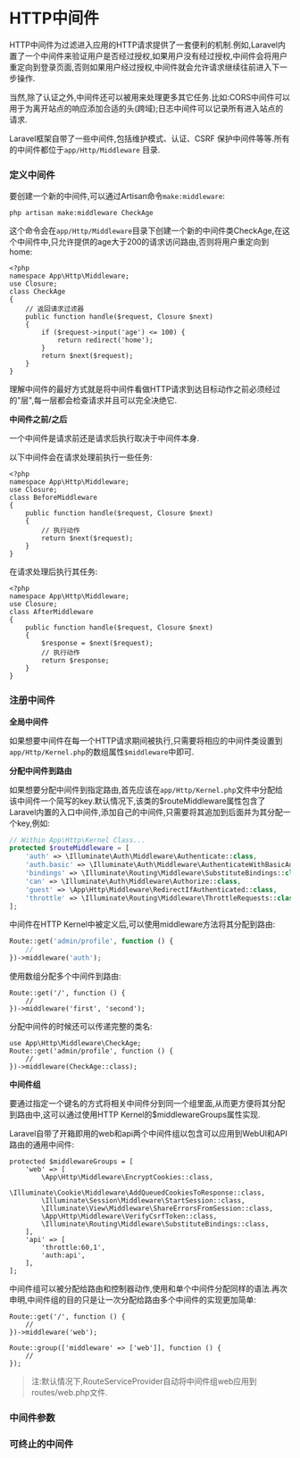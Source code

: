 # HTTP中间件

HTTP中间件为过滤进入应用的HTTP请求提供了一套便利的机制.例如,Laravel内置了一个中间件来验证用户是否经过授权,如果用户没有经过授权,中间件会将用户重定向到登录页面,否则如果用户经过授权,中间件就会允许请求继续往前进入下一步操作.

当然,除了认证之外,中间件还可以被用来处理更多其它任务.比如:CORS中间件可以用于为离开站点的响应添加合适的头\(跨域\);日志中间件可以记录所有进入站点的请求.

Laravel框架自带了一些中间件,包括维护模式、认证、CSRF 保护中间件等等.所有的中间件都位于`app/Http/Middleware` 目录.

### 定义中间件

要创建一个新的中间件,可以通过Artisan命令`make:middleware`:

```
php artisan make:middleware CheckAge
```

这个命令会在`app/Http/Middleware`目录下创建一个新的中间件类CheckAge,在这个中间件中,只允许提供的age大于200的请求访问路由,否则将用户重定向到home:

```
<?php
namespace App\Http\Middleware;
use Closure;
class CheckAge
{
    // 返回请求过滤器
    public function handle($request, Closure $next)
    {
        if ($request->input('age') <= 100) {
            return redirect('home');
        }
        return $next($request);
    }
}
```

理解中间件的最好方式就是将中间件看做HTTP请求到达目标动作之前必须经过的"层",每一层都会检查请求并且可以完全决绝它.

**中间件之前\/之后**

一个中间件是请求前还是请求后执行取决于中间件本身.

以下中间件会在请求处理前执行一些任务:

```
<?php
namespace App\Http\Middleware;
use Closure;
class BeforeMiddleware
{
    public function handle($request, Closure $next)
    {
        // 执行动作
        return $next($request);
    }
}
```

在请求处理后执行其任务:

```
<?php
namespace App\Http\Middleware;
use Closure;
class AfterMiddleware
{
    public function handle($request, Closure $next)
    {
        $response = $next($request);
        // 执行动作
        return $response;
    }
}
```

### 注册中间件

**全局中间件**

如果想要中间件在每一个HTTP请求期间被执行,只需要将相应的中间件类设置到`app/Http/Kernel.php`的数组属性`$middleware`中即可.

**分配中间件到路由**

如果想要分配中间件到指定路由,首先应该在`app/Http/Kernel.php`文件中分配给该中间件一个简写的key.默认情况下,该类的$routeMiddleware属性包含了Laravel内置的入口中间件,添加自己的中间件,只需要将其追加到后面并为其分配一个key,例如:

```php
// Within App\Http\Kernel Class...
protected $routeMiddleware = [
    'auth' => \Illuminate\Auth\Middleware\Authenticate::class,
    'auth.basic' => \Illuminate\Auth\Middleware\AuthenticateWithBasicAuth::class,
    'bindings' => \Illuminate\Routing\Middleware\SubstituteBindings::class,
    'can' => \Illuminate\Auth\Middleware\Authorize::class,
    'guest' => \App\Http\Middleware\RedirectIfAuthenticated::class,
    'throttle' => \Illuminate\Routing\Middleware\ThrottleRequests::class,
];
```

中间件在HTTP Kernel中被定义后,可以使用middleware方法将其分配到路由:

```php
Route::get('admin/profile', function () {
    // 
})->middleware('auth');
```

使用数组分配多个中间件到路由:

```
Route::get('/', function () {
    //
})->middleware('first', 'second');
```

分配中间件的时候还可以传递完整的类名:

```
use App\Http\Middleware\CheckAge;
Route::get('admin/profile', function () {
    //
})->middleware(CheckAge::class);
```

**中间件组**

要通过指定一个键名的方式将相关中间件分到同一个组里面,从而更方便将其分配到路由中,这可以通过使用HTTP Kernel的$middlewareGroups属性实现.

Laravel自带了开箱即用的web和api两个中间件组以包含可以应用到WebUI和API路由的通用中间件:

```
protected $middlewareGroups = [
    'web' => [
        \App\Http\Middleware\EncryptCookies::class,
        \Illuminate\Cookie\Middleware\AddQueuedCookiesToResponse::class,
        \Illuminate\Session\Middleware\StartSession::class,
        \Illuminate\View\Middleware\ShareErrorsFromSession::class,
        \App\Http\Middleware\VerifyCsrfToken::class,
        \Illuminate\Routing\Middleware\SubstituteBindings::class,
    ],
    'api' => [
        'throttle:60,1',
        'auth:api',
    ],
];
```

中间件组可以被分配给路由和控制器动作,使用和单个中间件分配同样的语法.再次申明,中间件组的目的只是让一次分配给路由多个中间件的实现更加简单:

```
Route::get('/', function () {
    //
})->middleware('web');

Route::group(['middleware' => ['web']], function () {
    //
});
```

> 注:默认情况下,RouteServiceProvider自动将中间件组web应用到routes\/web.php文件.



### 中间件参数

### 可终止的中间件

